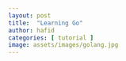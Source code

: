 ```yaml
---
layout: post
title:  "Learning Go"
author: hafid
categories: [ tutorial ]
image: assets/images/golang.jpg
---
```



[sumber_gambar]: https://www.jawahar.tech/home/golang-inheritance-vs-composition